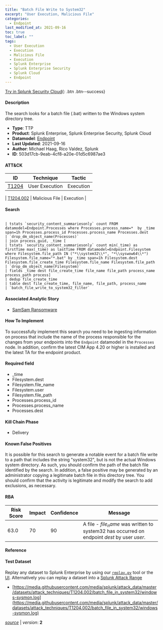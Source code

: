 ```yaml
---
title: "Batch File Write to System32"
excerpt: "User Execution, Malicious File"
categories:
  - Endpoint
last_modified_at: 2021-09-16
toc: true
toc_label: ""
tags:
  - User Execution
  - Execution
  - Malicious File
  - Execution
  - Splunk Enterprise
  - Splunk Enterprise Security
  - Splunk Cloud
  - Endpoint
---
```




[Try in Splunk Security Cloud](https://www.splunk.com/en_us/cyber-security.html){: .btn .btn--success}

#### Description

The search looks for a batch file (.bat) written to the Windows system directory tree.

- **Type**: TTP
- **Product**: Splunk Enterprise, Splunk Enterprise Security, Splunk Cloud
- **Datamodel**: [Endpoint](https://docs.splunk.com/Documentation/CIM/latest/User/Endpoint)
- **Last Updated**: 2021-09-16
- **Author**: Michael Haag, Rico Valdez, Splunk
- **ID**: 503d17cb-9eab-4cf8-a20e-01d5c6987ae3


#### ATT&CK

| ID          | Technique   | Tactic         |
| ----------- | ----------- |--------------- |
| [T1204](https://attack.mitre.org/techniques/T1204/) | User Execution | Execution |



| [T1204.002](https://attack.mitre.org/techniques/T1204/002/) | Malicious File | Execution |

#### Search

```

| tstats `security_content_summariesonly` count FROM datamodel=Endpoint.Processes where Processes.process_name=*  by _time span=1h Processes.process_id Processes.process_name Processes.dest 
| `drop_dm_object_name(Processes)` 
| join process_guid, _time [
| tstats `security_content_summariesonly` count min(_time) as firstTime max(_time) as lastTime FROM datamodel=Endpoint.Filesystem where Filesystem.file_path IN ("*\\system32\\*", "*\\syswow64\\*") Filesystem.file_name="*.bat" by _time span=1h Filesystem.dest Filesystem.file_create_time Filesystem.file_name Filesystem.file_path 
| `drop_dm_object_name(Filesystem)` 
| fields _time dest file_create_time file_name file_path process_name process_path process] 
| dedup file_create_time 
| table dest file_create_time, file_name, file_path, process_name  
| `batch_file_write_to_system32_filter`
```

#### Associated Analytic Story
* [SamSam Ransomware](/stories/samsam_ransomware)


#### How To Implement
To successfully implement this search you need to be ingesting information on process that include the name of the process responsible for the changes from your endpoints into the `Endpoint` datamodel in the `Processes` node. In addition, confirm the latest CIM App 4.20 or higher is installed and the latest TA for the endpoint product.

#### Required field
* _time
* Filesystem.dest
* Filesystem.file_name
* Filesystem.user
* Filesystem.file_path
* Processes.process_id
* Processes.process_name
* Processes.dest


#### Kill Chain Phase
* Delivery


#### Known False Positives
It is possible for this search to generate a notable event for a batch file write to a path that includes the string &#34;system32&#34;, but is not the actual Windows system directory. As such, you should confirm the path of the batch file identified by the search. In addition, a false positive may be generated by an administrator copying a legitimate batch file in this directory tree. You should confirm that the activity is legitimate and modify the search to add exclusions, as necessary.


#### RBA

| Risk Score  | Impact      | Confidence   | Message      |
| ----------- | ----------- |--------------|--------------|
| 63.0 | 70 | 90 | A file - $file_name$ was written to system32 has occurred on endpoint $dest$ by user $user$. |




#### Reference


#### Test Dataset
Replay any dataset to Splunk Enterprise by using our [`replay.py`](https://github.com/splunk/attack_data#using-replaypy) tool or the [UI](https://github.com/splunk/attack_data#using-ui).
Alternatively you can replay a dataset into a [Splunk Attack Range](https://github.com/splunk/attack_range#replay-dumps-into-attack-range-splunk-server)

* [https://media.githubusercontent.com/media/splunk/attack_data/master/datasets/attack_techniques/T1204.002/batch_file_in_system32/windows-sysmon.log](https://media.githubusercontent.com/media/splunk/attack_data/master/datasets/attack_techniques/T1204.002/batch_file_in_system32/windows-sysmon.log)


[*source*](https://github.com/splunk/security_content/tree/develop/detections/endpoint/batch_file_write_to_system32.yml) \| *version*: **2**